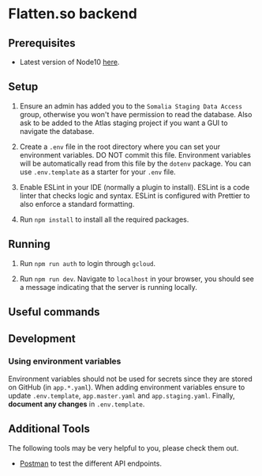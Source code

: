 # Flatten.so backend

## Prerequisites

- Latest version of Node10 [here](https://nodejs.org/en/download/releases/).

## Setup

1. Ensure an admin has added you to the `Somalia Staging Data Access` group, otherwise you won't have permission to read the database.
Also ask to be added to the Atlas staging project if you want a GUI to navigate the database.

2. Create a `.env` file in the root directory where you can set your environment variables. DO NOT commit this file.
Environment variables will be automatically read from this file by the `dotenv` package. You can use `.env.template`
as a starter for your `.env` file.

3. Enable ESLint in your IDE (normally a plugin to install). ESLint is a code linter that checks logic and syntax.
ESLint is configured with Prettier to also enforce a standard formatting. 

4. Run `npm install` to install all the required packages.

## Running

1. Run `npm run auth` to login through `gcloud`.

2. Run `npm run dev`. 
Navigate to `localhost` in your browser, you should see a message indicating that the server is running locally.

## Useful commands

## Development

### Using environment variables

Environment variables should not be used for secrets since they are stored on GitHub (in `app.*.yaml`).
When adding environment variables ensure to update `.env.template`, `app.master.yaml` and `app.staging.yaml`.
Finally, **document any changes** in `.env.template`.

## Additional Tools

The following tools may be very helpful to you, please check them out.

- [Postman](https://www.postman.com/) to test the different API endpoints.  
